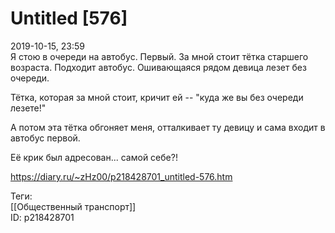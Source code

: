 Untitled [576]
===============

   
 2019-10-15, 23:59   
  Я стою в очереди на автобус. Первый. За мной стоит тётка старшего возраста. Подходит автобус. Ошивающаяся рядом девица лезет без очереди.   
   
 Тётка, которая за мной стоит, кричит ей -- "куда же вы без очереди лезете!"   
   
 А потом эта тётка обгоняет меня, отталкивает ту девицу и сама входит в автобус первой.   
   
 Её крик был адресован... самой себе?!   
    
 <https://diary.ru/~zHz00/p218428701_untitled-576.htm>   
   
 Теги:   
 [[Общественный транспорт]]   
 ID: p218428701